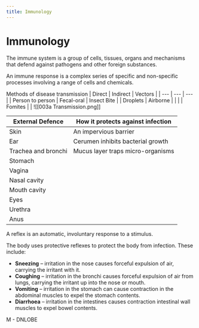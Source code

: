 ```yaml
---
title: Immunology
---
```

# Immunology

The immune system is a group of cells, tissues, organs and mechanisms that defend against pathogens and other foreign substances.

An immune response is a complex series of specific and non-specific processes involving a range of cells and chemicals.

Methods of disease transmission
| Direct | Indirect | Vectors |
| --- | --- | --- |
| Person to person | Fecal-oral | Insect Bite |
| Droplets | Airborne |  |
|  | Fomites |  |
![[003a Transmission.png]]

| External Defence | How it protects against infection |
| --- | --- |
| Skin | An impervious barrier | 
| Ear | Cerumen inhibits bacterial growth |
| Trachea and bronchi | Mucus layer traps micro-organisms |
| Stomach |  |
| Vagina |  |
| Nasal cavity |  |
| Mouth cavity |  |
| Eyes |  |
| Urethra |  |
| Anus |  |


A reflex is an automatic, involuntary response to a stimulus.

The body uses protective reflexes to protect the body from infection. These include:
- **Sneezing** – irritation in the nose causes forceful expulsion of air, carrying the irritant with it.
- **Coughing** – irritation in the bronchi causes forceful expulsion of air from lungs, carrying the irritant up into the nose or mouth.
- **Vomiting** – irritation in the stomach can cause contraction in the abdominal muscles to expel the stomach contents.
- **Diarrhoea** – irritation in the intestines causes contraction intestinal wall muscles to expel bowel contents.






M - DNLOBE


